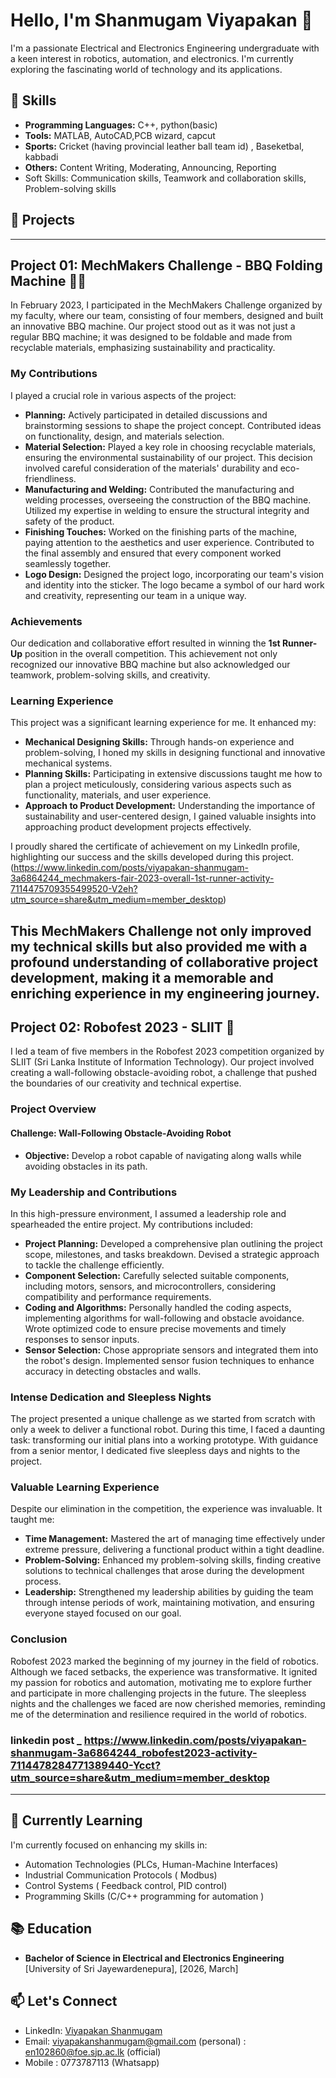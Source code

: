 # Hello, I'm Shanmugam Viyapakan 👋

I'm a passionate Electrical and Electronics Engineering undergraduate with a keen interest in robotics, automation, and electronics.
I'm currently exploring the fascinating world of technology and its applications.

## 🔧 Skills

- **Programming Languages:** C++, python(basic) 
- **Tools:** MATLAB, AutoCAD,PCB wizard, capcut
- **Sports:** Cricket (having provincial leather ball team id) , Baseketbal, kabbadi
- **Others:** Content Writing, Moderating, Announcing, Reporting
- Soft Skills: Communication skills, Teamwork and collaboration skills, Problem-solving skills

## 🤖 Projects
--------------------------------------------------------------------------------------------------------------------------------------------------------------------------------------------------------------------
## Project 01: MechMakers Challenge - BBQ Folding Machine 🍖🔥

In February 2023, I participated in the MechMakers Challenge organized by my faculty, where our team, consisting of four members, designed and built an innovative BBQ machine. 
Our project stood out as it was not just a regular BBQ machine; it was designed to be foldable and made from recyclable materials, emphasizing sustainability and practicality.

### My Contributions

I played a crucial role in various aspects of the project:

- **Planning:** Actively participated in detailed discussions and brainstorming sessions to shape the project concept. 
Contributed ideas on functionality, design, and materials selection.
- **Material Selection:** Played a key role in choosing recyclable materials, ensuring the environmental sustainability of our project. 
This decision involved careful consideration of the materials' durability and eco-friendliness.
- **Manufacturing and Welding:** Contributed the manufacturing and welding processes, overseeing the construction of the BBQ machine. 
Utilized my expertise in welding to ensure the structural integrity and safety of the product.
- **Finishing Touches:** Worked on the finishing parts of the machine, paying attention to the aesthetics and user experience. 
Contributed to the final assembly and ensured that every component worked seamlessly together.
- **Logo Design:** Designed the project logo, incorporating our team's vision and identity into the sticker. 
The logo became a symbol of our hard work and creativity, representing our team in a unique way.

### Achievements

Our dedication and collaborative effort resulted in winning the **1st Runner-Up** position in the overall competition. 
This achievement not only recognized our innovative BBQ machine but also acknowledged our teamwork, problem-solving skills, and creativity.

### Learning Experience

This project was a significant learning experience for me. It enhanced my:

- **Mechanical Designing Skills:** Through hands-on experience and problem-solving, I honed my skills in designing functional and innovative mechanical systems.
- **Planning Skills:** Participating in extensive discussions taught me how to plan a project meticulously, considering various aspects such as functionality, materials, and user experience.
- **Approach to Product Development:** Understanding the importance of sustainability and user-centered design, I gained valuable insights into approaching product development projects effectively.

I proudly shared the certificate of achievement on my LinkedIn profile, highlighting our success and the skills developed during this project. 
(https://www.linkedin.com/posts/viyapakan-shanmugam-3a6864244_mechmakers-fair-2023-overall-1st-runner-activity-7114475709355499520-V2eh?utm_source=share&utm_medium=member_desktop)

This MechMakers Challenge not only improved my technical skills but also provided me with a profound understanding of collaborative project development, 
making it a memorable and enriching experience in my engineering journey.
--------------------------------------------------------------------------------------------------------------------------------------------------------------------------------------------------------------------
## Project 02: Robofest 2023 - SLIIT 🤖

I led a team of five members in the Robofest 2023 competition organized by SLIIT (Sri Lanka Institute of Information Technology). 
Our project involved creating a wall-following obstacle-avoiding robot, a challenge that pushed the boundaries of our creativity and technical expertise.

### Project Overview

#### Challenge: Wall-Following Obstacle-Avoiding Robot
- **Objective:** Develop a robot capable of navigating along walls while avoiding obstacles in its path.

### My Leadership and Contributions

In this high-pressure environment, I assumed a leadership role and spearheaded the entire project. My contributions included:

- **Project Planning:** Developed a comprehensive plan outlining the project scope, milestones, and tasks breakdown. Devised a strategic approach to tackle the challenge efficiently.
- **Component Selection:** Carefully selected suitable components, including motors, sensors, and microcontrollers, considering compatibility and performance requirements.
- **Coding and Algorithms:** Personally handled the coding aspects, implementing algorithms for wall-following and obstacle avoidance. 
  Wrote optimized code to ensure precise movements and timely responses to sensor inputs.
- **Sensor Selection:** Chose appropriate sensors and integrated them into the robot's design. Implemented sensor fusion techniques to enhance accuracy in detecting obstacles and walls.

### Intense Dedication and Sleepless Nights

The project presented a unique challenge as we started from scratch with only a week to deliver a functional robot. 
During this time, I faced a daunting task: transforming our initial plans into a working prototype. With guidance from a senior mentor, I dedicated five sleepless days and nights to the project.

### Valuable Learning Experience

Despite our elimination in the competition, the experience was invaluable. It taught me:

- **Time Management:** Mastered the art of managing time effectively under extreme pressure, delivering a functional product within a tight deadline.
- **Problem-Solving:** Enhanced my problem-solving skills, finding creative solutions to technical challenges that arose during the development process.
- **Leadership:** Strengthened my leadership abilities by guiding the team through intense periods of work, maintaining motivation, and ensuring everyone stayed focused on our goal.

### Conclusion

Robofest 2023 marked the beginning of my journey in the field of robotics. Although we faced setbacks, the experience was transformative. It ignited my passion for robotics and automation, 
motivating me to explore further and participate in more challenging projects in the future.
The sleepless nights and the challenges we faced are now cherished memories, reminding me of the determination and resilience required in the world of robotics.

### linkedin post _ https://www.linkedin.com/posts/viyapakan-shanmugam-3a6864244_robofest2023-activity-7114478284771389440-Ycct?utm_source=share&utm_medium=member_desktop
-----------------------------------------------------------------------------------------------------------------------------------------------------------------------------------------------------------------------------
## 🌱 Currently Learning

I'm currently focused on enhancing my skills in:
- Automation Technologies (PLCs, Human-Machine Interfaces)
- Industrial Communication Protocols ( Modbus)
- Control Systems ( Feedback control, PID control)
- Programming Skills (C/C++ programming for automation )
  


## 📚 Education

- **Bachelor of Science in Electrical and Electronics Engineering**
  [University of Sri Jayewardenepura], [2026, March]

## 📫 Let's Connect

- LinkedIn: [Viyapakan Shanmugam](https://www.linkedin.com/in/viyapakan-shanmugam-3a6864244/details/skills/)
- Email: viyapakanshanmugam@gmail.com (personal) : en102860@foe.sjp.ac.lk (official)
- Mobile : 0773787113 (Whatsapp)




